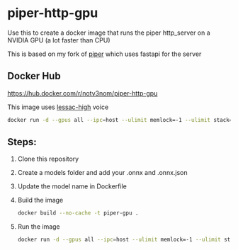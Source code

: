 # piper-http-gpu
Use this to create a docker image that runs the piper http_server on a NVIDIA GPU (a lot faster than CPU)

This is based on my fork of [piper](https://github.com/rhasspy/piper) which uses fastapi for the server

## Docker Hub
https://hub.docker.com/r/notv3nom/piper-http-gpu

This image uses [lessac-high](https://huggingface.co/rhasspy/piper-voices/resolve/v1.0.0/en/en_US/lessac/high/en_US-lessac-high.onnx?download=true) voice
```bash
docker run -d --gpus all --ipc=host --ulimit memlock=-1 --ulimit stack=67108864 --name piper-http-gpu -p 5000:5000 notv3nom/piper-http-gpu:0.1
```

## Steps:

1. Clone this repository
2. Create a models folder and add your .onnx and .onnx.json
3. Update the model name in Dockerfile
4. Build the image
    ```bash
    docker build --no-cache -t piper-gpu .
    ```

5. Run the image
    ```bash
    docker run -d --gpus all --ipc=host --ulimit memlock=-1 --ulimit stack=67108864 --name piper-gpu -p 5000:5000 piper-gpu
    ```
